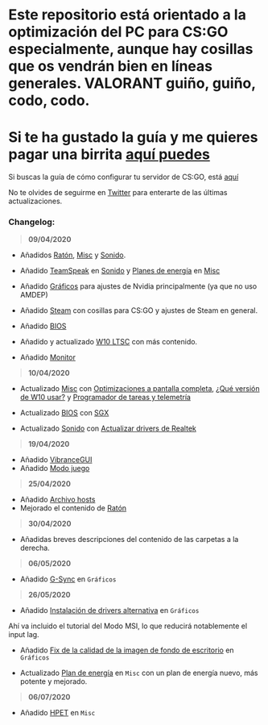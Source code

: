 # Este repositorio está orientado a la optimización del PC para CS:GO especialmente, aunque hay cosillas que os vendrán bien en líneas generales. VALORANT guiño, guiño, codo, codo.

# Si te ha gustado la guía y me quieres pagar una birrita [aquí puedes](https://www.paypal.me/thinkii)

Si buscas la guía de cómo configurar tu servidor de CS:GO, está [aquí](https://github.com/thinkii/CSGO)

No te olvides de seguirme en [Twitter](https://twitter.com/thinkiiCS) para enterarte de las últimas actualizaciones.

### Changelog:

> **09/04/2020**

- Añadidos [Ratón](./Ratón/README.md), [Misc](./Misc/README.md) y [Sonido](./Sonido/README.md).

- Añadido [TeamSpeak](./Sonido/README.md#TeamSpeak) en [Sonido](./Sonido/README.md) y [Planes de energía](./Misc/README.md#Plan-de-energ%C3%ADa) en [Misc](./Misc/README.md)

- Añadido [Gráficos](./Gráficos/README.md) para ajustes de Nvidia principalmente (ya que no uso AMDEP)

- Añadido [Steam](./Steam/README.md) con cosillas para CS:GO y ajustes de Steam en general.

- Añadido [BIOS](./BIOS/README.md)

- Añadido y actualizado [W10 LTSC](./W10%20LTSC/README.md) con más contenido.

- Añadido [Monitor](./Monitor/README.md)

> **10/04/2020**

- Actualizado [Misc](./Misc/README.md) con [Optimizaciones a pantalla completa](./Misc/README.md#Optimizaciones-de-pantalla-completa), [¿Qué versión de W10 usar?](./Misc/README.md#Windows-10) y [Programador de tareas y telemetría](./Misc/README.md#Programador-de-tareas-y-Telemetr%C3%ADa)

- Actualizado [BIOS](./BIOS/README.md) con [SGX](./BIOS/README.md#sgx)

- Actualizado [Sonido](./Sonido/README.md) con [Actualizar drivers de Realtek](./Sonido/README.md#Actualizar-Realtek)

> **19/04/2020**

- Añadido [VibranceGUI](./Gráficos/README.md#VibranceGUI)
- Añadido [Modo juego](./Misc/README.md#Modo-juego)

> **25/04/2020**

- Añadido [Archivo hosts](./Misc/README.md#Archivo-hosts)
- Mejorado el contenido de [Ratón](./Ratón/README.md)

> **30/04/2020**

- Añadidas breves descripciones del contenido de las carpetas a la derecha.

> **06/05/2020**

- Añadido [G-Sync](./Gráficos/README.md#G-Sync) en `Gráficos`

> **26/05/2020**

- Añadido [Instalación de drivers alternativa](./Gráficos/README.md#Instalaci%C3%B3n-de-drivers-alternativa) en `Gráficos`

Ahí va incluido el tutorial del Modo MSI, lo que reducirá notablemente el input lag.

- Añadido [Fix de la calidad de la imagen de fondo de escritorio](./Misc/README.md#Calidad-del-fondo-de-escritorio) en `Gráficos`

- Actualizado [Plan de energía](./Misc/README.md#Plan-de-energ%C3%ADa) en `Misc` con un plan de energía nuevo, más potente y mejorado.

> **06/07/2020**

- Añadido [HPET](https://github.com/thinkii/PC/tree/master/Misc#HPET) en `Misc`
